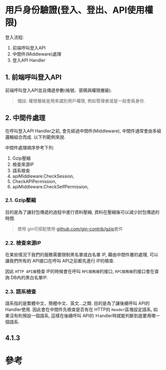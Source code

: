 # 用戶身份驗證(登入、登出、API使用權限)

登入流程:
1. 前端呼叫登入API
2. 中間件(Middleware)處理
3. 登入API Handler

## 1. 前端呼叫登入API
前端呼叫登入API並且傳遞參數(帳號、密碼與權限層級).

> 備註: 權限層級是用來識別用戶權限, 例如管理者或是一般會員身份.

## 2. 中間件處理
在呼叫登入API Handler之前, 會先經過中間件(Middleware), 中間件通常會由多組邏輯組合而成. 以下列範例來說.

中間件處理順序參考下列:
1. Gzip壓縮
1. 檢查來源IP
1. 語系檢查
1. apiMiddleware.CheckSession,
1. CheckAPIPermission,
1. apiMiddleware.CheckSelfPermission,

### 2.1. Gzip壓縮
目的是為了讓封包傳遞的過程中進行資料壓縮, 資料在壓縮後可以減少封包傳遞的時間.
    
> 使用 gin可搭配使用 [github.com/gin-contrib/gzip](https://github.com/gin-contrib/gzip)套件

### 2.2. 檢查來源IP
在某些情況下我們的服務需要限制黑名單或白名單 IP, 藉由中間件層的處理, 可以讓我們所有的 API接口在呼叫 API之前都先進行 IP的檢查.

因此 `HTTP API層`檢查 IP的時候會在呼叫 `RPC服務層`的接口, `RPC服務層`的接口會在查詢 DB內的黑白名單IP.

### 2.3. 語系檢查
語系指的是繁體中文、簡體中文、英文...之類. 目的是為了讓後續呼叫 API的 Handler使用. 因此會在中間件先檢查是否有在 HTTP的 `Header`區塊設定語系, 如果沒有則預設一個語系, 這樣在後續呼叫 API的 Ｈandler時就能判斷到底要用哪一個語系.

## 4.1.3 
# 參考
